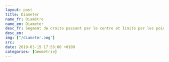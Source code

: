 ```yaml
---
layout: post
title: Diameter
name_fr: Diamètre
name_en: Diameter
desc_fr: Segment de droite passant par le centre et limité par les points du cercle ou de la sphère. Le diamètre est aussi la longueur de ce segment.
desc_en: 
img: ["/diameter.png"]
src: 
date: 2019-03-15 17:58:00 +0100
categories: [Géométrie]
---
```

